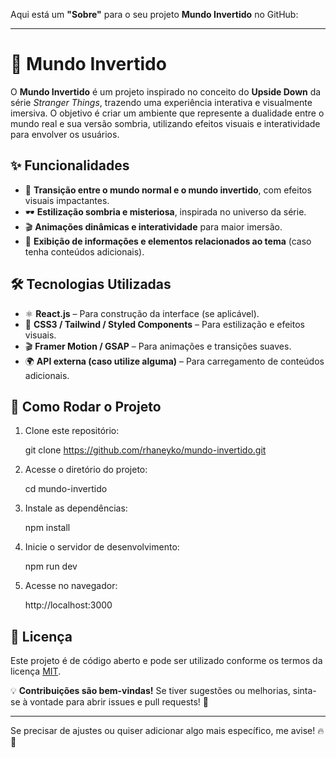 Aqui está um **"Sobre"** para o seu projeto **Mundo Invertido** no GitHub:  

---

# 🌌 **Mundo Invertido**  

O **Mundo Invertido** é um projeto inspirado no conceito do **Upside Down** da série *Stranger Things*, trazendo uma experiência interativa e visualmente imersiva. O objetivo é criar um ambiente que represente a dualidade entre o mundo real e sua versão sombria, utilizando efeitos visuais e interatividade para envolver os usuários.  

## ✨ **Funcionalidades**
- 🔄 **Transição entre o mundo normal e o mundo invertido**, com efeitos visuais impactantes.  
- 🕶️ **Estilização sombria e misteriosa**, inspirada no universo da série.  
- 🎬 **Animações dinâmicas e interatividade** para maior imersão.  
- 📜 **Exibição de informações e elementos relacionados ao tema** (caso tenha conteúdos adicionais).  

## 🛠️ **Tecnologias Utilizadas**
- ⚛️ **React.js** – Para construção da interface (se aplicável).  
- 🎨 **CSS3 / Tailwind / Styled Components** – Para estilização e efeitos visuais.  
- 🎬 **Framer Motion / GSAP** – Para animações e transições suaves.  
- 🌍 **API externa (caso utilize alguma)** – Para carregamento de conteúdos adicionais.  

## 🚀 **Como Rodar o Projeto**
1. Clone este repositório:
   
   git clone https://github.com/rhaneyko/mundo-invertido.git
   
2. Acesse o diretório do projeto:
   
   cd mundo-invertido
   
3. Instale as dependências:
   
   npm install
   
4. Inicie o servidor de desenvolvimento:
   
   npm run dev
   
5. Acesse no navegador:
   
   http://localhost:3000
   

## 📄 **Licença**
Este projeto é de código aberto e pode ser utilizado conforme os termos da licença [MIT](./LICENSE).  

💡 **Contribuições são bem-vindas!** Se tiver sugestões ou melhorias, sinta-se à vontade para abrir issues e pull requests! 🚀  

---

Se precisar de ajustes ou quiser adicionar algo mais específico, me avise! 🔥🌌